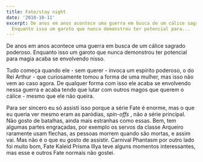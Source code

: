 ```yaml
---
title: Fate/stay night
date: '2018-10-11'
excerpt: De anos em anos acontece uma guerra em busca de um cálice sagrado poderoso.
  Enquanto isso um garoto que nunca demonstrou ter potencial para...
---
```




De anos em anos acontece uma guerra em busca de um cálice sagrado poderoso. Enquanto isso um garoto que nunca demonstrou ter potencial para magia acaba se envolvendo nisso.

Tudo começa quando ele - sem querer - invoca um espírito poderoso, o do Rei Arthur - que curiosamente tomou a forma de uma mulher, mas isso não vem ao caso agora. De qualquer forma com isso ele acaba se envolvendo nessa guerra e acaba tendo que lutar com outros magos que querem o cálice - mesmo que ele não queira.

Para ser sincero eu só assisti isso porque a série Fate é enorme, mas o que eu queria ver mesmo eram as paródias, *spin-offs* , não a série principal. Não gosto de batalhas, ainda mais estranhas como essas. Bem, tem algumas partes engraçadas, por exemplo os servos da classe Arqueiro raramente usam flechas, as pessoas morrem quando são mortas, e assim vai. Mas não é o que eu gosto de assistir. Carnival Phantasm por outro lado foi muito bom, Fate Kaleid Prisma Illya teve alguns momentos interessantes, mas esse e outros Fate normais não gostei.